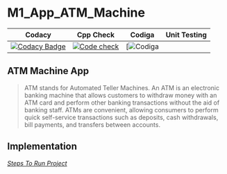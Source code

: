 # M1_App_ATM_Machine
| Codacy                                                                                                                                                                                                | Cpp Check                                                                                                                                                                                                | Codiga                                                                                                                                                                                                                                                                             | Unit Testing                                                                                                                                                                                                     |
| ---------------------------------------------------------------------------------------------------------------------------------------------------------------------------------------------------------- | ------------------------------------------------------------------------------------------------------------------------------------------------------------------------------------------------------------- | -------------------------------------------------------------------------------------------------------------------------------------------------------------------------------------------------------------------------------------------------------------------------------------- | ------------------------------------------------------------------------------------------------------------------------------------------------------------------------------------------------------------- |
| [![Codacy Badge](https://app.codacy.com/project/badge/Grade/3e24bb0d65884032a75e196b51ef8051)](https://www.codacy.com/gh/Aryan018/M1_App_ATM_Machine/dashboard?utm_source=github.com&amp;utm_medium=referral&amp;utm_content=Aryan018/M1_App_ATM_Machine&amp;utm_campaign=Badge_Grade) | [![Code check](https://github.com/Aryan018/M1_App_ATM_Machine/actions/workflows/cpp_check.yml/badge.svg)](https://github.com/Aryan018/M1_App_ATM_Machine/actions/workflows/cpp_check.yml) | [![Codiga](https://api.codiga.io/project/30043/status/svg)  |
## ATM Machine App
> ATM stands for Automated Teller Machines. An ATM is an electronic banking machine that allows customers to withdraw money with an ATM card and perform other banking transactions without the aid of banking staff.
> ATMs are convenient, allowing consumers to perform quick self-service transactions such as deposits, cash withdrawals, bill payments, and transfers between accounts.
## Implementation
_[Steps To Run Project](https://github.com/Aryan018/M1_App_ATM_Machine/blob/main/3_Implementation/Readme.md)_
